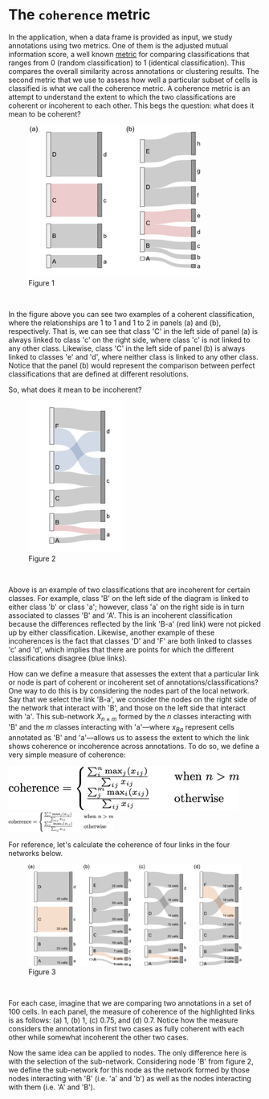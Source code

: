 # The `coherence` metric

In the application, when a data frame is provided as input, we study annotations using two metrics. One of them is the adjusted mutual information score, a well known [metric](https://en.wikipedia.org/wiki/Adjusted_mutual_information) for comparing classifications that ranges from 0 (random classification) to 1 (identical classification). This compares the overall similarity across annotations or clustering results. The second metric that we use to assess how well a particular subset of cells is classified is what we call the coherence metric. A coherence metric is an attempt to understand the extent to which the two classifications are coherent or incoherent to each other. This begs the question: what does it mean to be coherent?

<figure>
  <img src="./coherent.png" alt="">
  <figcaption>Figure 1</figcaption>
</figure>

<br>

In the figure above you can see two examples of a coherent classification, where the relationships are 1 to 1 and 1 to 2 in panels (a) and (b), respectively. That is, we can see that class 'C' in the left side of panel (a) is always linked to class 'c' on the right side, where class 'c' is not linked to any other class. Likewise, class 'C' in the left side of panel (b) is always linked to classes 'e' and 'd', where neither class is linked to any other class. Notice that the panel (b) would represent the comparison between perfect classifications that are defined at different resolutions. 

So, what does it mean to be incoherent?

<figure>
  <img src="./incoherent.png" alt="">
  <figcaption>Figure 2</figcaption>
</figure>

<br>

Above is an example of two classifications that are incoherent for certain classes. For example, class 'B' on the left side of the diagram is linked to either class 'b' or class 'a'; however, class 'a' on the right side is in turn associated to classes 'B' and 'A'. This is an incoherent classification because the differences reflected by the link 'B-a' (red link) were not picked up by either classification. Likewise, another example of these incoherences is the fact that classes 'D' and 'F' are both linked to classes 'c' and 'd', which implies that there are points for which the different classifications disagree (blue links).

How can we define a measure that assesses the extent that a particular link or node is part of coherent or incoherent set of annotations/classifications? One way to do this is by considering the nodes part of the local network. Say that we select the link 'B-a', we consider the nodes on the right side of the network that interact with 'B', and those on the left side that interact with 'a'. This sub-network $X_{n \times m}$ formed by the $n$ classes interacting with 'B' and the $m$ classes interacting with 'a'&mdash;where $x_{Ba}$ represent cells annotated as 'B' and 'a'&mdash;allows us to assess the extent to which the link shows coherence or incoherence across annotations. To do so, we define a very simple measure of coherence: 

![](./formula.png)
<img src="./formula.png" alt="drawing" height="40px"/>

For reference, let's calculate the coherence of four links in the four networks below.

<figure>
  <img src="./examples.png" alt="">
  <figcaption>Figure 3</figcaption>
</figure>

<br>

For each case, imagine that we are comparing two annotations in a set of 100 cells. In each panel, the measure of coherence of the highlighted links is as follows: (a) $1$, (b) $1$, (c) $0.75$, and (d) $0.7$. Notice how the measure considers the annotations in first two cases as fully coherent with each other while somewhat incoherent the other two cases.

Now the same idea can be applied to nodes. The only difference here is with the selection of the sub-network. Considering node 'B' from figure 2, we define the sub-network for this node as the network formed by those nodes interacting with 'B' (i.e. 'a' and 'b') as well as the nodes interacting with them (i.e. 'A' and 'B').
